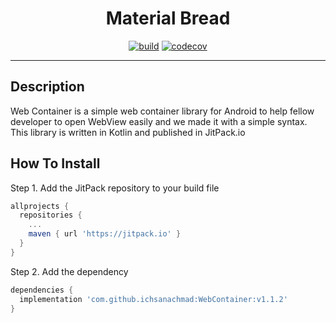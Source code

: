 <h1 align="center">Material Bread</h1>

<p align="center">
  <a href="https://jitpack.io/#ichsanachmad/WebContainer"><img src="https://jitpack.io/v/ichsanachmad/WebContainer.svg" alt="build"></a>
  <a href="https://github.com/ichsanachmad/"><img src="https://img.shields.io/badge/GitHub--white?style=social&logo=github" alt="codecov"></a>
</p>

---

## Description
Web Container is a simple web container library for Android to help fellow developer to open WebView easily and we made it with a simple syntax. This library is written in Kotlin and published in JitPack.io

## How To Install

Step 1. Add the JitPack repository to your build file
  
```gradle
allprojects {
  repositories {
    ...
    maven { url 'https://jitpack.io' }
  }
}
```

Step 2. Add the dependency

```gradle
dependencies {
  implementation 'com.github.ichsanachmad:WebContainer:v1.1.2'
}
```
